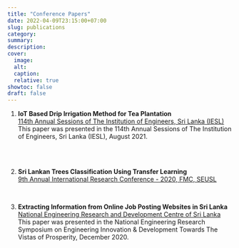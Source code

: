 ```yaml
---
title: "Conference Papers"
date: 2022-04-09T23:15:00+07:00
slug: publications
category:
summary:
description: 
cover:
  image:
  alt:
  caption: 
  relative: true
showtoc: false
draft: false
---
```


01. **IoT Based Drip Irrigation Method for Tea Plantation** </br>
<a href="https://www.researchgate.net/publication/354077145_IoT_Based_Drip_Irrigation_Method_for_Tea_Plantation" target="_blank">114th Annual Sessions of The Institution of Engineers, Sri Lanka (IESL)</a> </br>
This paper was presented in the 114th Annual Sessions of The Institution of Engineers, Sri Lanka (IESL), August 2021.
</br>
</br>

02. **Sri Lankan Trees Classification Using Transfer Learning** </br>
<a href="https://www.researchgate.net/publication/361108817_Sri_Lankan_Trees_Classification_Using_Transfer_Learning?" target="_blank">9th Annual International Research Conference - 2020, FMC, SEUSL</a> </br>
</br>

03. **Extracting Information from Online Job Posting Websites in Sri Lanka** </br>
<a href="https://www.researchgate.net/publication/361136719_Extracting_Relevant_Information_from_Online_Job_Posting_Websites_in_Sri_Lanka?" target="_blank">National Engineering Research and Development Centre of Sri Lanka</a> </br>
This paper was presented in the National Engineering Research Symposium on Engineering Innovation & Development Towards The Vistas of Prosperity, December 2020.


